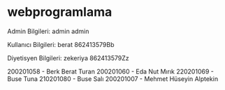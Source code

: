 # webprogramlama

Admin Bilgileri:
admin
admin

Kullanıcı Bilgileri:
berat
862413579Bb

Diyetisyen Bilgileri:
zekeriya
862413579Zz


200201058 - Berk Berat Turan
200201060 - Eda Nut Mırık
220201069 - Buse Tuna
210201080 - Buse Salı
200201007 - Mehmet Hüseyin Alptekin
